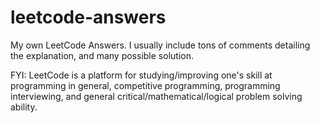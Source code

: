 # leetcode-answers
My own LeetCode Answers. I usually include tons of comments detailing the explanation, and many possible solution.

FYI: LeetCode is a platform for studying/improving one's skill at programming in general, competitive programming, programming interviewing, and general critical/mathematical/logical problem solving ability.

